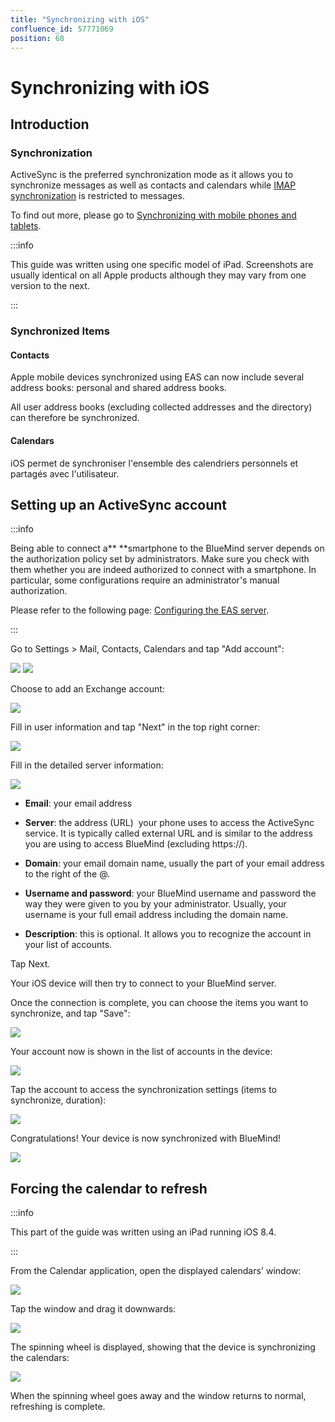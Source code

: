 ```yaml
---
title: "Synchronizing with iOS"
confluence_id: 57771069
position: 68
---
```

# Synchronizing with iOS


## Introduction

### Synchronization

ActiveSync is the preferred synchronization mode as it allows you to synchronize messages as well as contacts and calendars while [IMAP synchronization](/Guide_de_l_utilisateur/Configuration_des_périphériques_mobiles/Synchronisation_avec_iOS/Synchronisation_IMAP_avec_iOS/) is restricted to messages.

To find out more, please go to [Synchronizing with mobile phones and tablets](/Guide_de_l_utilisateur/Configuration_des_périphériques_mobiles/).


:::info

This guide was written using one specific model of iPad. Screenshots are usually identical on all Apple products although they may vary from one version to the next.

:::


### Synchronized Items

#### Contacts

Apple mobile devices synchronized using EAS can now include several address books: personal and shared address books.

All user address books (excluding collected addresses and the directory) can therefore be synchronized.

#### Calendars

iOS permet de synchroniser l'ensemble des calendriers personnels et partagés avec l'utilisateur.

## Setting up an ActiveSync account


:::info

Being able to connect a** **smartphone to the BlueMind server depends on the authorization policy set by administrators. Make sure you check with them whether you are indeed authorized to connect with a smartphone. In particular, some configurations require an administrator's manual authorization.

Please refer to the following page: [Configuring the EAS server](/Guide_de_l_administrateur/BlueMind_et_mobilité/Configuration_du_serveur_EAS/).

:::

Go to Settings > Mail, Contacts, Calendars and tap "Add account":

![](../../../attachments/57771069/57771097.png) ![](../../../attachments/57771069/57771095.png)

Choose to add an Exchange account:

![](../../../attachments/57771069/57771093.png)

Fill in user information and tap "Next" in the top right corner:

![](../../../attachments/57771069/57771091.png)

Fill in the detailed server information:

![](../../../attachments/57771069/57771089.png)

- **Email**: your email address
- **Server**: the address (URL)  your phone uses to access the ActiveSync service. It is typically called external URL and is similar to the address you are using to access BlueMind (excluding https://).

- **Domain**: your email domain name, usually the part of your email address to the right of the @.

- **Username and password**: your BlueMind username and password the way they were given to you by your administrator. Usually, your username is your full email address including the domain name.

- **Description**: this is optional. It allows you to recognize the account in your list of accounts.


Tap Next.

Your iOS device will then try to connect to your BlueMind server.

Once the connection is complete, you can choose the items you want to synchronize, and tap "Save":

![](../../../attachments/57771069/57771087.png)

Your account now is shown in the list of accounts in the device:

![](../../../attachments/57771069/57771085.png)

Tap the account to access the synchronization settings (items to synchronize, duration):

![](../../../attachments/57771069/57771083.png)

Congratulations! Your device is now synchronized with BlueMind!

![](../../../attachments/57771069/57771081.png)

## Forcing the calendar to refresh


:::info

This part of the guide was written using an iPad running iOS 8.4.

:::

From the Calendar application, open the displayed calendars' window:

![](../../../attachments/57771069/57771074.png)

Tap the window and drag it downwards:

![](../../../attachments/57771069/57771072.png)

The spinning wheel is displayed, showing that the device is synchronizing the calendars:

![](../../../attachments/57771069/57771070.png)

When the spinning wheel goes away and the window returns to normal, refreshing is complete.


